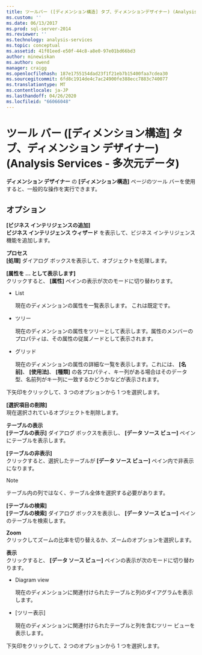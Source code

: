 ```yaml
---
title: ツールバー ([ディメンション構造] タブ、ディメンションデザイナー) (Analysis Services 多次元データ) |Microsoft Docs
ms.custom: ''
ms.date: 06/13/2017
ms.prod: sql-server-2014
ms.reviewer: ''
ms.technology: analysis-services
ms.topic: conceptual
ms.assetid: 41f01eed-e50f-44c8-a8e0-97e01bd66bd3
author: minewiskan
ms.author: owend
manager: craigg
ms.openlocfilehash: 187e1755154dad23f1f21eb7b15400faa7cdea30
ms.sourcegitcommit: 6fd8c1914de4c7ac24900fe388ecc7883c740077
ms.translationtype: MT
ms.contentlocale: ja-JP
ms.lasthandoff: 04/26/2020
ms.locfileid: "66066048"
---
```

# <a name="toolbar-dimension-structure-tab-dimension-designer-analysis-services---multidimensional-data"></a>ツール バー ([ディメンション構造] タブ、ディメンション デザイナー) (Analysis Services - 多次元データ)
  **ディメンション デザイナー** の **[ディメンション構造]** ページのツール バーを使用すると、一般的な操作を実行できます。  
  
## <a name="options"></a>オプション  
 **[ビジネス インテリジェンスの追加]**  
 **ビジネス インテリジェンス ウィザード** を表示して、ビジネス インテリジェンス機能を追加します。  
  
 **プロセス**  
 **[処理]** ダイアログ ボックスを表示して、オブジェクトを処理します。  
  
 **[属性を ... として表示します]**  
 クリックすると、 **[属性]** ペインの表示が次のモードに切り替わります。  
  
-   List  
  
     現在のディメンションの属性を一覧表示します。 これは既定です。  
  
-   ツリー  
  
     現在のディメンションの属性をツリーとして表示します。属性のメンバーのプロパティは、その属性の従属ノードとして表示されます。  
  
-   グリッド  
  
     現在のディメンションの属性の詳細な一覧を表示します。これには、 **[名前]**、 **[使用法]**、 **[種類]** の各プロパティ、キー列がある場合はそのデータ型、名前列がキー列に一致するかどうかなどが表示されます。  
  
 下矢印をクリックして、3 つのオプションから 1 つを選択します。  
  
 **[選択項目の削除]**  
 現在選択されているオブジェクトを削除します。  
  
 **テーブルの表示**  
 **[テーブルの表示]** ダイアログ ボックスを表示し、 **[データ ソース ビュー]** ペインにテーブルを表示します。  
  
 **[テーブルの非表示]**  
 クリックすると、選択したテーブルが **[データ ソース ビュー]** ペイン内で非表示になります。  
  
> [!NOTE]  
>  テーブル内の列ではなく、テーブル全体を選択する必要があります。  
  
 **[テーブルの検索]**  
 **[テーブルの検索]** ダイアログ ボックスを表示し、 **[データ ソース ビュー]** ペインのテーブルを検索します。  
  
 **Zoom**  
 クリックしてズームの比率を切り替えるか、ズームのオプションを選択します。  
  
 **表示**  
 クリックすると、 **[データ ソース ビュー]** ペインの表示が次のモードに切り替わります。  
  
-   Diagram view  
  
     現在のディメンションに関連付けられたテーブルと列のダイアグラムを表示します。  
  
-   [ツリー表示]  
  
     現在のディメンションに関連付けられたテーブルと列を含むツリー ビューを表示します。  
  
 下矢印をクリックして、2 つのオプションから 1 つを選択します。  
  
  
